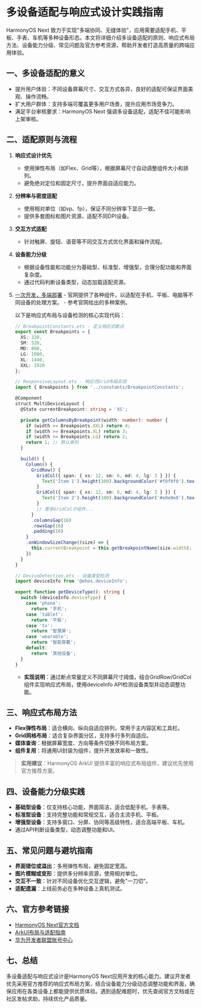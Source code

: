 # 多设备适配与响应式设计实践指南

HarmonyOS Next 致力于实现"多端协同、无缝体验"，应用需要适配手机、平板、手表、车机等多种设备形态。本文将详细介绍多设备适配的原则、响应式布局方法、设备能力分级、常见问题及官方参考资源，帮助开发者打造高质量的跨端应用体验。

## 一、多设备适配的意义

- 提升用户体验：不同设备屏幕尺寸、交互方式各异，良好的适配可保证界面美观、操作流畅。
- 扩大用户群体：支持多端可覆盖更多用户场景，提升应用市场竞争力。
- 满足平台审核要求：HarmonyOS Next 强调多设备适配，适配不佳可能影响上架审核。

## 二、适配原则与流程

1. **响应式设计优先**
   - 使用弹性布局（如Flex、Grid等），根据屏幕尺寸自动调整组件大小和排列。
   - 避免绝对定位和固定尺寸，提升界面自适应能力。
2. **分辨率与密度适配**
   - 使用相对单位（如vp、fp），保证不同分辨率下显示一致。
   - 提供多套图标和图片资源，适配不同DPI设备。
3. **交互方式适配**
   - 针对触屏、旋钮、语音等不同交互方式优化界面和操作流程。
4. **设备能力分级**
   - 根据设备性能和功能分为基础型、标准型、增强型，合理分配功能和界面复杂度。
   - 通过代码判断设备类型，动态加载适配资源。
5. [一次开发，多端部署](https://developer.huawei.com/consumer/cn/doc/best-practices/bpta-technical-key-points)
    	- 官网提供了各种组件，以适配在手机、平板、电脑等不同设备的处理方案。
    	- 参考官网给出的多种案例。

    以下是响应式布局与设备检测的核心实现代码：
    ```typescript
    // BreakpointConstants.ets - 定义响应式断点
    export const Breakpoints = {
      XS: 320,
      SM: 520,
      MD: 800,
      LG: 1080,
      XL: 1440,
      XXL: 1920
    };

    // ResponsiveLayout.ets - 响应式Grid布局实现
    import { Breakpoints } from '../constants/BreakpointConstants';

    @Component
    struct MultiDeviceLayout {
      @State currentBreakpoint: string = 'XS';

      private getColumnsByBreakpoint(width: number): number {
        if (width >= Breakpoints.XXL) return 4;
        if (width >= Breakpoints.XL) return 3;
        if (width >= Breakpoints.LG) return 2;
        return 1; // 默认单列
      }

      build() {
        Column() {
          GridRow() {
            GridCol({ span: { xs: 12, sm: 6, md: 4, lg: 3 } }) {
              Text('Item 1').height(100).backgroundColor('#f0f0f0').textAlign(TextAlign.Center)
            }
            GridCol({ span: { xs: 12, sm: 6, md: 4, lg: 3 } }) {
              Text('Item 2').height(100).backgroundColor('#e0e0e0').textAlign(TextAlign.Center)
            }
            // 更多GridCol子组件...
          }
          .columnsGap(16)
          .rowsGap(16)
          .padding(16)
        }
        .onWindowSizeChange((size) => {
          this.currentBreakpoint = this.getBreakpointName(size.width);
        })
      }
    }

    // DeviceDetection.ets - 设备类型检测
    import deviceInfo from '@ohos.deviceInfo';

    export function getDeviceType(): string {
      switch (deviceInfo.deviceType) {
        case 'phone':
          return '手机';
        case 'tablet':
          return '平板';
        case 'tv':
          return '智慧屏';
        case 'wearable':
          return '智能穿戴';
        default:
          return '其他设备';
      }
    }
    ```
    - **实现说明**：通过断点常量定义不同屏幕尺寸阈值，结合GridRow/GridCol组件实现响应式布局，使用deviceInfo API检测设备类型并动态调整功能。

## 三、响应式布局方法

- **Flex弹性布局**：适合横向、纵向自适应排列，常用于主内容区和工具栏。
- **Grid网格布局**：适合复杂界面分区，支持多行多列自适应。
- **媒体查询**：根据屏幕宽度、方向等条件切换不同布局方案。
- **组件复用**：将通用UI封装为组件，提升开发效率和一致性。

> **实用建议**：HarmonyOS ArkUI 提供丰富的响应式布局组件，建议优先使用官方推荐方案。

## 四、设备能力分级实践

- **基础型设备**：仅支持核心功能，界面简洁，适合低配手机、手表等。
- **标准型设备**：支持完整功能和常规交互，适合主流手机、平板。
- **增强型设备**：支持多窗口、分屏、协同等高级特性，适合高端平板、车机。
- 通过API判断设备类型，动态调整功能和UI。

## 五、常见问题与避坑指南

- **界面错位或溢出**：多用弹性布局，避免固定宽高。
- **图片模糊或变形**：提供多分辨率资源，使用相对单位。
- **交互不一致**：针对不同设备优化交互逻辑，避免"一刀切"。
- **适配遗漏**：上线前务必在多种设备上真机测试。

## 六、官方参考链接

- [HarmonyOS Next官方文档](https://developer.huawei.com/consumer/cn/doc/)
- [ArkUI布局与适配指南](https://developer.huawei.com/consumer/cn/doc/harmonyos-guides/arkts-ui-development)
- [华为开发者联盟账号中心](https://developer.huawei.com/consumer/cn/)

## 七、总结

多设备适配与响应式设计是HarmonyOS Next应用开发的核心能力。建议开发者优先采用官方推荐的响应式布局方案，结合设备能力分级动态调整功能和界面，确保应用在各类设备上都能提供优质体验。遇到适配难题时，优先查阅官方文档或在社区发帖求助，持续优化产品质量。
